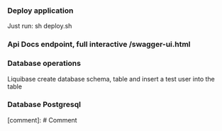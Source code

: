 ### Deploy application
Just run: sh deploy.sh

### Api Docs endpoint, full interactive **/swagger-ui.html**

### Database operations
Liquibase create database schema, table and insert a test user into the table

### Database Postgresql

[comment]: # Comment
